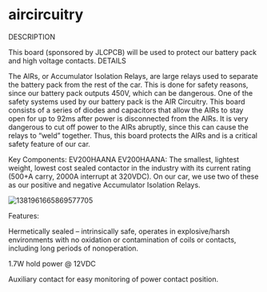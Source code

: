 # aircircuitry
DESCRIPTION

This board (sponsored by JLCPCB) will be used to protect our battery pack and high voltage contacts.
DETAILS

The AIRs, or Accumulator Isolation Relays, are large relays used to separate the battery  pack from the rest of the car. This is done for safety reasons, since our battery pack outputs 450V, which can be dangerous. One of the safety systems used by our battery pack is the AIR Circuitry. This board consists of a series of diodes and capacitors that allow the AIRs to stay open for up to 92ms after power is disconnected from the AIRs. It is very dangerous to cut off power to the AIRs abruptly, since this can cause the relays to “weld” together. Thus, this board protects the AIRs and is a critical safety feature of our car.

Key Components: 
EV200HAANA
EV200HAANA: The smallest, lightest weight, lowest cost sealed contactor in the industry with its current rating (500+A carry, 2000A interrupt at 320VDC). On our car, we use two of these as our positive and negative Accumulator Isolation Relays. 

![1381961665869577705](https://user-images.githubusercontent.com/14287399/197921187-de425435-25bc-479c-8aa5-5dbac330ff75.png)


Features:

Hermetically sealed – intrinsically safe, operates in explosive/harsh environments with no oxidation or contamination of coils or contacts, including long periods of nonoperation.

1.7W hold power @ 12VDC

Auxiliary contact for easy monitoring of power contact position. 
